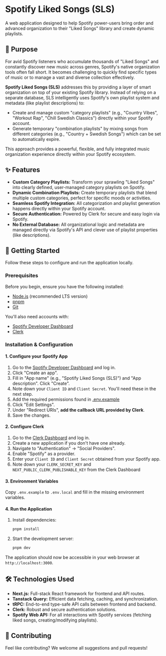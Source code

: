 # Spotify Liked Songs (SLS)

A web application designed to help Spotify power-users bring order and advanced organization to their "Liked Songs" library and create dynamic playlists.

## 🌟 Purpose

For avid Spotify listeners who accumulate thousands of "Liked Songs" and constantly discover new music across genres, Spotify's native organization tools often fall short. It becomes challenging to quickly find specific types of music or to manage a vast and diverse collection effectively.

**Spotify Liked Songs (SLS)** addresses this by providing a layer of smart organization on top of your existing Spotify library. Instead of relying on a separate database, SLS intelligently uses Spotify's own playlist system and metadata (like playlist descriptions) to:

- Create and manage custom "category playlists" (e.g., "Country Vibes", "Workout Rap", "Chill Swedish Classics") directly within your Spotify account.
- Generate temporary "combination playlists" by mixing songs from different categories (e.g., "Country + Swedish Songs") which can be set to automatically expire.

This approach provides a powerful, flexible, and fully integrated music organization experience directly within your Spotify ecosystem.

## ✨ Features

- **Custom Category Playlists:** Transform your sprawling "Liked Songs" into clearly defined, user-managed category playlists on Spotify.
- **Dynamic Combination Playlists:** Create temporary playlists that blend multiple custom categories, perfect for specific moods or activities.
- **Seamless Spotify Integration:** All categorization and playlist generation happens directly within your Spotify account.
- **Secure Authentication:** Powered by Clerk for secure and easy login via Spotify.
- **No External Database:** All organizational logic and metadata are managed directly via Spotify's API and clever use of playlist properties (like descriptions).

## 🚀 Getting Started

Follow these steps to configure and run the application locally.

### Prerequisites

Before you begin, ensure you have the following installed:

- [Node.js](https://nodejs.org/en/) (recommended LTS version)
- [pnpm](https://pnpm.io/)
- [Git](https://git-scm.com/)

You'll also need accounts with:

- [Spotify Developer Dashboard](https://developer.spotify.com/dashboard/)
- [Clerk](https://clerk.com/)

### Installation & Configuration

#### 1. Configure your Spotify App

1.  Go to the [Spotify Developer Dashboard](https://developer.spotify.com/dashboard/) and log in.
2.  Click "Create an app".
3.  Fill in "App name" (e.g., "Spotify Liked Songs (SLS)") and "App description". Click "Create".
4.  Note down your `Client ID` and `Client Secret`. You'll need these in the next step.
5.  Add the required permissions found in [.env.example](.env.example)
6.  Click "Edit Settings".
7.  Under "Redirect URIs", **add the callback URL provided by Clerk**.
8.  Save the changes.

#### 2. Configure Clerk

1.  Go to the [Clerk Dashboard](https://clerk.com/dashboard/) and log in.
2.  Create a new application if you don't have one already.
3.  Navigate to "Authentication" -> "Social Providers".
4.  Enable "Spotify" as a provider.
5.  Enter your `Client ID` and `Client Secret` obtained from your Spotify app.
6.  Note down your `CLERK_SECRET_KEY` and `NEXT_PUBLIC_CLERK_PUBLISHABLE_KEY` from the Clerk Dashboard

#### 3. Environment Variables

Copy `.env.example` to `.env.local` and fill in the missing environment variables.

#### 4. Run the Application

1.  Install dependencies:
    ```bash
    pnpm install
    ```
2.  Start the development server:
    ```bash
    pnpm dev
    ```

The application should now be accessible in your web browser at `http://localhost:3000`.

## 🛠️ Technologies Used

- **Next.js:** Full-stack React framework for frontend and API routes.
- **Tanstack Query:** Efficient data fetching, caching, and synchronization.
- **tRPC:** End-to-end type-safe API calls between frontend and backend.
- **Clerk:** Robust and secure authentication solutions.
- **Spotify Web API:** For all interactions with Spotify services (fetching liked songs, creating/modifying playlists).

## 🤝 Contributing

Feel like contributing? We welcome all suggestions and pull requests!
